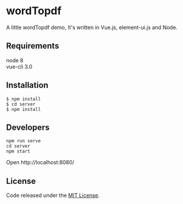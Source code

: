 # wordTopdf  
A little wordTopdf demo, It's written in Vue.js, element-ui.js and Node.

## Requirements
node 8  
vue-cli 3.0

## Installation
```
$ npm install
$ cd server
$ npm install
```


## Developers
```
npm run serve
cd server
npm start
```
Open http://localhost:8080/

## License
Code released under the [MIT License](https://opensource.org/licenses/MIT).
